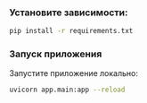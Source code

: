 ### Установите зависимости:

```bash
pip install -r requirements.txt
```
### Запуск приложения
Запустите приложение локально:

```bash
uvicorn app.main:app --reload
```